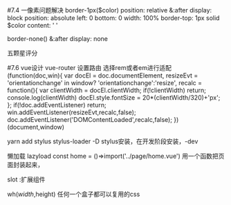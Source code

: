 #7.4
一像素问题解决
border-1px($color)
  position: relative
  &:after
    display: block
    position: absolute
    left: 0
    bottom: 0
    width: 100%
    border-top: 1px solid $color
    content: ' '

border-none()
  &:after
    display: none

五颗星评分
<template>
  <div class="star" :class="starType">
    <span v-for="(itemClass,index) in itemClasses" :class="itemClass" class="star-item" key="index"></span>
  </div>
</template>

<script>
  const LENGTH = 5;
  const CLS_ON = 'on';
  const CLS_HALF = 'half';
  const CLS_OFF = 'off';
  export default {
    props: {
      size: {
        type: Number
      },
      score: {
        type: Number
      }
    },
    computed: {
      starType() {
        return 'star-' + this.size;
      },
      itemClasses() {
        let result = [];
        let score = Math.floor(this.score * 2) / 2;
        let hasDecimal = score % 1 !== 0;
        let integer = Math.floor(score);
        for (let i = 0; i < integer; i++) {
          result.push(CLS_ON);
        }
        if (hasDecimal) {
          result.push(CLS_HALF);
        }
        while (result.length < LENGTH) {
          result.push(CLS_OFF);
        }
        return result;
      }
    }
  };
</script>

<style lang="stylus" rel="stylesheet/stylus">
  @import "../../common/stylus/mixin.styl"
  .star
    font-size: 0
    .star-item
      display: inline-block
      background-repeat: no-repeat
    &.star-48
      .star-item
        width: 20px
        height: 20px
        margin-right: 22px
        background-size: 20px 20px
        &:last-child
          margin-right: 0
        &.on
          bg-image('star48_on')
        &.half
          bg-image('star48_half')
        &.off
          bg-image('star48_off')
    &.star-36
      .star-item
        width: 15px
        height: 15px
        margin-right: 6px
        background-size: 15px 15px
        &:last-child
          margin-right: 0
        &.on
          bg-image('star36_on')
        &.half
          bg-image('star36_half')
        &.off
          bg-image('star36_off')
    &.star-24
      .star-item
        width: 10px
        height: 10px
        margin-right: 3px
        background-size: 10px 10px
        &:last-child
          margin-right: 0
        &.on
          bg-image('star24_on')
        &.half
          bg-image('star24_half')
        &.off
          bg-image('star24_off')
</style>


#7.6
vue设计
vue-router 设置路由
选择rem或者em进行适配
(function(doc,win){
    var docEl = doc.documentElement,
    resizeEvt = 'orientationchange' in window? 'orientationchange':'resize',
    recalc = function(){
        var clientWidth = docEl.clientWidth;
        if(!clientWidth) return;
        console.log(clientWidth)
        docEl.style.fontSize = 20*(clientWidth/320)+'px';
    };
    if(!doc.addEventListener) return;
    win.addEventListener(resizeEvt,recalc,false);
    doc.addEventListener('DOMContentLoaded',recalc,false);
})(document,window)

yarn add stylus stylus-loader -D stylus安装，在开发阶段安装，-dev

懒加载 lazyload 
const home = ()=>import('../page/home.vue')
用一个函数把页面封装起来，

slot :扩展组件

wh($width,$height)
任何一个盒子都可以复用的css
